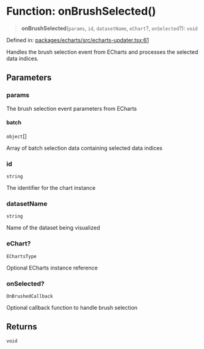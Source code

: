 # Function: onBrushSelected()

> **onBrushSelected**(`params`, `id`, `datasetName`, `eChart`?, `onSelected`?): `void`

Defined in: [packages/echarts/src/echarts-updater.tsx:61](https://github.com/GeoDaCenter/openassistant/blob/ae6e39c15b60e7a98a21d90a5bbeff5dc44c1295/packages/echarts/src/echarts-updater.tsx#L61)

Handles the brush selection event from ECharts and processes the selected data indices.

## Parameters

### params

The brush selection event parameters from ECharts

#### batch

`object`[]

Array of batch selection data containing selected data indices

### id

`string`

The identifier for the chart instance

### datasetName

`string`

Name of the dataset being visualized

### eChart?

`EChartsType`

Optional ECharts instance reference

### onSelected?

`OnBrushedCallback`

Optional callback function to handle brush selection

## Returns

`void`
